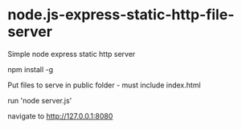 # node.js-express-static-http-file-server
Simple node express static http server

npm install -g

Put files to serve in public folder - must include index.html

run 'node server.js'

navigate to http://127.0.0.1:8080
